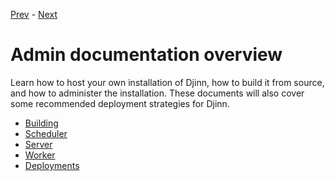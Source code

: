 [Prev](/api/variables) - [Next](/admin/building)

# Admin documentation overview

Learn how to host your own installation of Djinn, how to build it from source,
and how to administer the installation. These documents will also cover some
recommended deployment strategies for Djinn.

* [Building](/admin/building)
* [Scheduler](/admin/scheduler)
* [Server](/admin/server)
* [Worker](/admin/worker)
* [Deployments](/admin/deployments)
